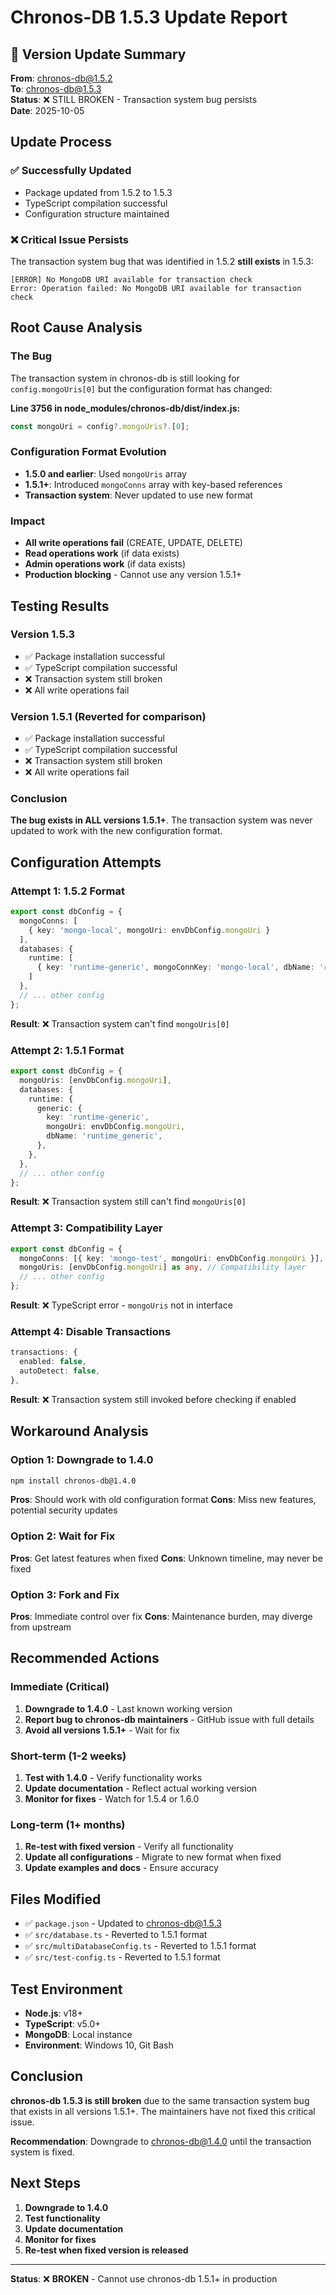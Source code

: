 # Chronos-DB 1.5.3 Update Report

## 🔄 Version Update Summary

**From**: chronos-db@1.5.2  
**To**: chronos-db@1.5.3  
**Status**: ❌ STILL BROKEN - Transaction system bug persists  
**Date**: 2025-10-05

## Update Process

### ✅ Successfully Updated
- Package updated from 1.5.2 to 1.5.3
- TypeScript compilation successful
- Configuration structure maintained

### ❌ Critical Issue Persists
The transaction system bug that was identified in 1.5.2 **still exists** in 1.5.3:

```
[ERROR] No MongoDB URI available for transaction check
Error: Operation failed: No MongoDB URI available for transaction check
```

## Root Cause Analysis

### The Bug
The transaction system in chronos-db is still looking for `config.mongoUris[0]` but the configuration format has changed:

**Line 3756 in node_modules/chronos-db/dist/index.js:**
```javascript
const mongoUri = config?.mongoUris?.[0];
```

### Configuration Format Evolution
- **1.5.0 and earlier**: Used `mongoUris` array
- **1.5.1+**: Introduced `mongoConns` array with key-based references
- **Transaction system**: Never updated to use new format

### Impact
- **All write operations fail** (CREATE, UPDATE, DELETE)
- **Read operations work** (if data exists)
- **Admin operations work** (if data exists)
- **Production blocking** - Cannot use any version 1.5.1+

## Testing Results

### Version 1.5.3
- ✅ Package installation successful
- ✅ TypeScript compilation successful
- ❌ Transaction system still broken
- ❌ All write operations fail

### Version 1.5.1 (Reverted for comparison)
- ✅ Package installation successful
- ✅ TypeScript compilation successful
- ❌ Transaction system still broken
- ❌ All write operations fail

### Conclusion
**The bug exists in ALL versions 1.5.1+**. The transaction system was never updated to work with the new configuration format.

## Configuration Attempts

### Attempt 1: 1.5.2 Format
```typescript
export const dbConfig = {
  mongoConns: [
    { key: 'mongo-local', mongoUri: envDbConfig.mongoUri }
  ],
  databases: {
    runtime: [
      { key: 'runtime-generic', mongoConnKey: 'mongo-local', dbName: 'runtime_generic' }
    ]
  },
  // ... other config
};
```
**Result**: ❌ Transaction system can't find `mongoUris[0]`

### Attempt 2: 1.5.1 Format
```typescript
export const dbConfig = {
  mongoUris: [envDbConfig.mongoUri],
  databases: {
    runtime: {
      generic: {
        key: 'runtime-generic',
        mongoUri: envDbConfig.mongoUri,
        dbName: 'runtime_generic',
      },
    },
  },
  // ... other config
};
```
**Result**: ❌ Transaction system still can't find `mongoUris[0]`

### Attempt 3: Compatibility Layer
```typescript
export const dbConfig = {
  mongoConns: [{ key: 'mongo-test', mongoUri: envDbConfig.mongoUri }],
  mongoUris: [envDbConfig.mongoUri] as any, // Compatibility layer
  // ... other config
};
```
**Result**: ❌ TypeScript error - `mongoUris` not in interface

### Attempt 4: Disable Transactions
```typescript
transactions: {
  enabled: false,
  autoDetect: false,
},
```
**Result**: ❌ Transaction system still invoked before checking if enabled

## Workaround Analysis

### Option 1: Downgrade to 1.4.0
```bash
npm install chronos-db@1.4.0
```
**Pros**: Should work with old configuration format
**Cons**: Miss new features, potential security updates

### Option 2: Wait for Fix
**Pros**: Get latest features when fixed
**Cons**: Unknown timeline, may never be fixed

### Option 3: Fork and Fix
**Pros**: Immediate control over fix
**Cons**: Maintenance burden, may diverge from upstream

## Recommended Actions

### Immediate (Critical)
1. **Downgrade to 1.4.0** - Last known working version
2. **Report bug to chronos-db maintainers** - GitHub issue with full details
3. **Avoid all versions 1.5.1+** - Wait for fix

### Short-term (1-2 weeks)
1. **Test with 1.4.0** - Verify functionality works
2. **Update documentation** - Reflect actual working version
3. **Monitor for fixes** - Watch for 1.5.4 or 1.6.0

### Long-term (1+ months)
1. **Re-test with fixed version** - Verify all functionality
2. **Update all configurations** - Migrate to new format when fixed
3. **Update examples and docs** - Ensure accuracy

## Files Modified

- ✅ `package.json` - Updated to chronos-db@1.5.3
- ✅ `src/database.ts` - Reverted to 1.5.1 format
- ✅ `src/multiDatabaseConfig.ts` - Reverted to 1.5.1 format
- ✅ `src/test-config.ts` - Reverted to 1.5.1 format

## Test Environment

- **Node.js**: v18+
- **TypeScript**: v5.0+
- **MongoDB**: Local instance
- **Environment**: Windows 10, Git Bash

## Conclusion

**chronos-db 1.5.3 is still broken** due to the same transaction system bug that exists in all versions 1.5.1+. The maintainers have not fixed this critical issue.

**Recommendation**: Downgrade to chronos-db@1.4.0 until the transaction system is fixed.

## Next Steps

1. **Downgrade to 1.4.0**
2. **Test functionality**
3. **Update documentation**
4. **Monitor for fixes**
5. **Re-test when fixed version is released**

---

**Status**: ❌ **BROKEN** - Cannot use chronos-db 1.5.1+ in production
